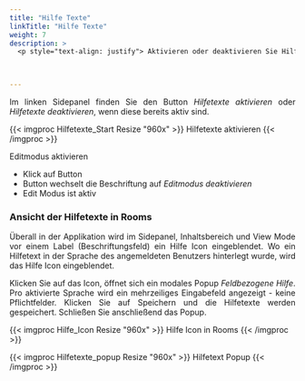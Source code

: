 ```yaml
---
title: "Hilfe Texte"
linkTitle: "Hilfe Texte"
weight: 7
description: >
  <p style="text-align: justify"> Aktivieren oder deaktivieren Sie Hilfetexte in Rooms   </p>
 


---
```

<p style="text-align: justify">
Im linken Sidepanel finden Sie den Button <i>Hilfetexte aktivieren</i> oder <i>Hilfetexte deaktivieren</i>, wenn diese bereits aktiv sind. </p>

{{< imgproc Hilfetexte_Start Resize "960x" >}}
Hilfetexte aktivieren
{{< /imgproc >}}

Editmodus aktivieren

* Klick auf Button
* Button wechselt die Beschriftung auf _Editmodus deaktivieren_
* Edit Modus ist aktiv

### Ansicht der Hilfetexte in Rooms 

<p style="text-align: justify">
Überall in der Applikation wird im Sidepanel, Inhaltsbereich und View Mode vor einem Label (Beschriftungsfeld) ein Hilfe Icon eingeblendet. Wo ein Hilfetext in der Sprache des angemeldeten Benutzers hinterlegt wurde, wird das Hilfe Icon eingeblendet. </p>

<p style="text-align: justify">
Klicken Sie auf das Icon, öffnet sich ein modales Popup <i>Feldbezogene Hilfe</i>. Pro aktivierte Sprache wird ein mehrzeiliges Eingabefeld angezeigt - keine Pflichtfelder. Klicken Sie auf Speichern und die Hilfetexte werden gespeichert. Schließen Sie anschließend das Popup. </p>

{{< imgproc Hilfe_Icon Resize "960x" >}}
Hilfe Icon in Rooms
{{< /imgproc >}}

{{< imgproc Hilfetexte_popup Resize "960x" >}}
Hilfetext Popup 
{{< /imgproc >}}

